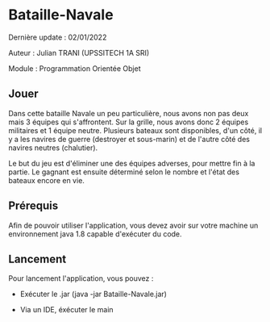 # Bataille-Navale

Dernière update : 02/01/2022

Auteur : Julian TRANI (UPSSITECH 1A SRI)

Module : Programmation Orientée Objet

## Jouer

Dans cette bataille Navale un peu particulière, nous avons non pas deux mais 3 équipes qui s'affrontent. Sur la grille, nous avons donc 2 équipes militaires et 1 équipe neutre.
Plusieurs bateaux sont disponibles, d'un côté, il y a les navires de guerre (destroyer et sous-marin) et de l'autre côté des navires neutres (chalutier).

Le but du jeu est d'éliminer une des équipes adverses, pour mettre fin à la partie. Le gagnant est ensuite déterminé  selon le nombre et l'état des bateaux encore en vie.

## Prérequis

Afin de pouvoir utiliser l'application, vous devez avoir sur votre machine un environnement java 1.8 capable d'exécuter du code.

## Lancement

Pour lancement l'application, vous pouvez :

- Exécuter le .jar  (java -jar Bataille-Navale.jar)

- Via un IDE, éxécuter le main